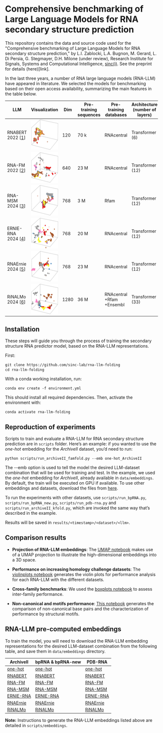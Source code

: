 # Comprehensive benchmarking of Large Language Models for RNA secondary structure prediction

This repository contains the data and source code used for the "Comprehensive benchmarking of Large Language Models for RNA secondary structure prediction," by L.I. Zablocki, L.A. Bugnon, M. Gerard, L. Di Persia, G. Stegmayer, D.H. Milone (under review), Research Institute for Signals, Systems and Computational Intelligence, [sinc(i)](https://sinc.unl.edu.ar). See the preprint for details (here)[link].

In the last three years, a number of RNA large language models (RNA-LLM) have appeared in literature. We selected the models for benchmarking based on their open access availability, summarizing the main features in the table below.

| LLM         | Visualization | Dim | Pre-training sequences | Pre-training databases   | Architecture (number of layers) | Number of parameters | Source    |
|-------------|----------------------------------------------------------------------------------------------------|---------------------|-----------------------|------------|--------------------------------|----------------------|-------------------------------------------------|
| RNABERT 2022 [[1](https://academic.oup.com/nargab/article/4/1/lqac012/6534363)] |  <img src="fig/rnabert.png" alt="RNABERT"  height = 100px>           | 120           | 70 k              | RNAcentral            | Transformer (6)       | 500 k              | [Link](https://github.com/mana438/RNABERT)       |
| RNA-FM 2022 [[2](https://arxiv.org/abs/2204.00300)]     | <img src="fig/rnafm.png" alt="RNA-FM"  height = 100px>             | 640           | 23 M          | RNAcentral            | Transformer (12)      | 100 M          | [Link](https://github.com/ml4bio/RNA-FM)         |
| RNA-MSM 2024 [[3](https://academic.oup.com/nar/article/52/1/e3/7369930)]  |  <img src="fig/rnamsm.png" alt="RNA-MSM"  height = 100px>           | 768           | 3 M           | Rfam                   | Transformer (12)      | 96 M          | [Link](https://github.com/yikunpku/RNA-MSM)      |
| ERNIE-RNA 2024 [[4](https://www.biorxiv.org/content/10.1101/2024.03.17.585376v1)]  |  <img src="fig/ernierna.png" alt="ERNIE-RNA"  height = 100px>       | 768           | 20 M          | RNAcentral            | Transformer (12)      | 86 M           | [Link](https://github.com/Bruce-ywj/ERNIE-RNA)    |
| RNAErnie 2024 [[5](https://www.nature.com/articles/s42256-024-00836-4)]  |  <img src="fig/rnaernie.png" alt="RNAErnie"  height = 100px>         | 768           | 23 M         | RNAcentral            | Transformer (12)      | 105 M          | [Link](https://zenodo.org/records/10847621)      |
| RiNALMo 2024 [[6](https://arxiv.org/html/2403.00043v1)]    |  <img src="fig/rinalmo.png" alt="RiNALMo"  height = 100px>           | 1280          | 36 M        | RNAcentral +Rfam +Ensembl | Transformer (33) | 650 M          | [Link](https://github.com/lbcb-sci/RiNALMo)       |

## Installation

These steps will guide you through the process of training the secondary structure RNA predictor model, based on the RNA-LLM representations. 

First:
```
git clone https://github.com/sinc-lab/rna-llm-folding
cd rna-llm-folding
```
With a conda working installation, run:

```
conda env create -f environment.yml
```
This should install all required dependencies. Then, activate the environment with:

```
conda activate rna-llm-folding
```

## Reproduction of experiments
Scripts to train and evaluate a RNA-LLM for RNA secondary structure prediction are in `scripts` folder. 
Here’s an example: if you wanted to use the _one-hot_ embedding for the _ArchiveII_ dataset, you’d need to run:
```
python scripts/run_archiveII_famfold.py --emb one-hot_ArchiveII
```
The --emb option is used to tell the model the desired LLM-dataset combination that will be used for training and test. In the example, we used the _one-hot_ embedding for _ArchiveII_, already available in `data/embeddings`. By default, the train will be executed on GPU if available. To use other embeddings and datasets, download the files from [here](#rna-llm-pre-computed-embeddings). 

To run the experiments with other datasets, use `scripts/run_bpRNA.py`, `scripts/run_bpRNA_new.py`, `scripts/run_pdb-rna.py` and `scripts/run_archiveII_kfold.py`, which are invoked the same way that’s described in the example.

Results will be saved in `results/<timestamp>/<dataset>/<llm>`.

## Comparison results

- **Projection of RNA-LLM embeddings**: The [UMAP notebook](https://colab.research.google.com/github/sinc-lab/rna-llm-folding/blob/main/notebooks/UMAP.ipynb) makes use of a UMAP projection to illustrate the high-dimensional embeddings into a 3D space.

- **Performance on increasing homology challenge datasets**: The [violinplots notebook](https://colab.research.google.com/github/sinc-lab/rna-llm-folding/blob/main/notebooks/violinplots.ipynb) generates the violin plots for performance analysis for each RNA-LLM with the different datasets.

- **Cross-family benchmarks**: We used the [boxplots notebook](https://colab.research.google.com/github/sinc-lab/rna-llm-folding/blob/main/notebooks/boxplots.ipynb) to assess inter-family performance.

- **Non-canonical and motifs performance**: [This notebook](https://colab.research.google.com/github/sinc-lab/rna-llm-folding/blob/main/notebooks/nc_motifs.ipynb) generates the comparison of non-canonical base pairs and the characterization of performance by structural motifs.

## RNA-LLM pre-computed embeddings

To train the model, you will need to download the RNA-LLM embedding representations for the desired LLM-dataset combination from the following table, and save them in `data/embeddings` directory. 


| ArchiveII   |  bpRNA & bpRNA-new | PDB-RNA |
|-----------|---------|---------|
| [one-hot](https://zenodo.org/api/records/13821093/files/one-hot_ArchiveII.7z/content) | [one-hot](https://zenodo.org/api/records/13821093/files/one-hot_bpRNA.7z/content)  | [one-hot](https://zenodo.org/api/records/13821093/files/one-hot_pdb-rna.7z/content) |
| [RNABERT](https://zenodo.org/api/records/13821093/files/rnabert_ArchiveII.7z/content)|  [RNABERT](https://zenodo.org/api/records/13821093/files/rnabert_bpRNA.7z/content)|   [RNABERT](https://zenodo.org/api/records/13821093/files/rnabert_pdb-rna.7z/content)|
| [RNA-FM](https://zenodo.org/api/records/13821093/files/rnafm_ArchiveII.7z/content)| [RNA-FM](https://zenodo.org/api/records/13821093/files/rnafm_bpRNA.7z/content)| [RNA-FM](https://zenodo.org/api/records/13821093/files/rnafm_pdb-rna.7z/content)|
| [RNA-MSM](https://zenodo.org/api/records/13821093/files/rna-msm_ArchiveII.7z/content)| [RNA-MSM](https://zenodo.org/api/records/13821093/files/rna-msm_bpRNA.7z/content)| [RNA-MSM](https://zenodo.org/api/records/13821093/files/rna-msm_pdb-rna.7z/content)|
| [ERNIE-RNA](https://zenodo.org/api/records/13821093/files/ERNIE-RNA_ArchiveII.7z/content)| [ERNIE-RNA](https://zenodo.org/api/records/13821093/files/ERNIE-RNA_bpRNA.7z/content)| [ERNIE-RNA](https://zenodo.org/api/records/13821093/files/ERNIE-RNA_pdb-rna.7z/content)|
| [RNAErnie](https://zenodo.org/api/records/13821093/files/RNAErnie_ArchiveII.7z/content)| [RNAErnie](https://zenodo.org/api/records/13821093/files/RNAErnie_bpRNA.7z/content)| [RNAErnie](https://zenodo.org/api/records/13821093/files/RNAErnie_pdb-rna.7z/content)|
| [RiNALMo](https://zenodo.org/api/records/13821093/files/RiNALMo_ArchiveII.7z/content)| [RiNALMo](https://zenodo.org/api/records/13821093/files/RiNALMo_bpRNA.7z/content)| [RiNALMo](https://zenodo.org/api/records/13821093/files/RiNALMo_pdb-rna.7z/content)|

**Note:** Instructions to generate the RNA-LLM embeddings listed above are detailed in `scripts/embeddings`.
